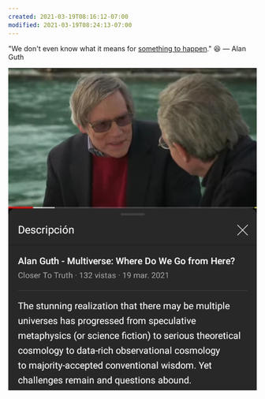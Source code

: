 ```yaml
---
created: 2021-03-19T08:16:12-07:00
modified: 2021-03-19T08:24:13-07:00
---
```


"We don't even know what it means for [something to happen](https://youtu.be/X1zgbbBK1IU)." :satisfied: — Alan Guth


[![Image](/images/image_picker5400980392711226113.jpg)](https://youtu.be/X1zgbbBK1IU)